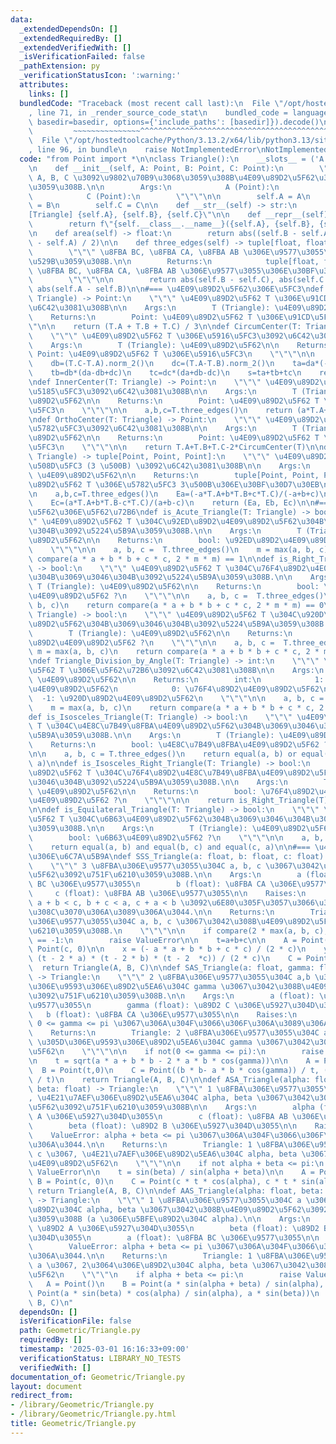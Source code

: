 ```yaml
---
data:
  _extendedDependsOn: []
  _extendedRequiredBy: []
  _extendedVerifiedWith: []
  _isVerificationFailed: false
  _pathExtension: py
  _verificationStatusIcon: ':warning:'
  attributes:
    links: []
  bundledCode: "Traceback (most recent call last):\n  File \"/opt/hostedtoolcache/Python/3.13.2/x64/lib/python3.13/site-packages/onlinejudge_verify/documentation/build.py\"\
    , line 71, in _render_source_code_stat\n    bundled_code = language.bundle(stat.path,\
    \ basedir=basedir, options={'include_paths': [basedir]}).decode()\n          \
    \         ~~~~~~~~~~~~~~~^^^^^^^^^^^^^^^^^^^^^^^^^^^^^^^^^^^^^^^^^^^^^^^^^^^^^^^^^^^^^^^^^^\n\
    \  File \"/opt/hostedtoolcache/Python/3.13.2/x64/lib/python3.13/site-packages/onlinejudge_verify/languages/python.py\"\
    , line 96, in bundle\n    raise NotImplementedError\nNotImplementedError\n"
  code: "from Point import *\n\nclass Triangle():\n    __slots__ = ('A', 'B', 'C')\n\
    \n    def __init__(self, A: Point, B: Point, C: Point):\n        \"\"\" 3 \u70B9\
    \ A, B, C \u3092\u9802\u70B9\u3068\u3059\u308B\u4E09\u89D2\u5F62\u3092\u751F\u6210\
    \u3059\u308B.\n\n        Args:\n            A (Point):\n            B (Point):\n\
    \            C (Point):\n        \"\"\"\n\n        self.A = A\n        self.B\
    \ = B\n        self.C = C\n\n    def __str__(self) -> str:\n        return f\"\
    [Triangle] {self.A}, {self.B}, {self.C}\"\n\n    def __repr__(self) -> str:\n\
    \        return f\"{self.__class__.__name__}({self.A}, {self.B}, {self. C})\"\n\
    \n    def area(self) -> float:\n        return abs((self.B - self.A).det(self.C\
    \ - self.A) / 2)\n\n    def three_edges(self) -> tuple[float, float, float]:\n\
    \        \"\"\" \u8FBA BC, \u8FBA CA, \u8FBA AB \u306E\u9577\u3055\u3092\u51FA\
    \u529B\u3059\u308B.\n\n        Returns:\n            tuple[float, float, float]:\
    \ \u8FBA BC, \u8FBA CA, \u8FBA AB \u306E\u9577\u3055\u306E\u30BF\u30D7\u30EB\n\
    \        \"\"\"\n\n        return abs(self.B - self.C), abs(self.C - self.A),\
    \ abs(self.A - self.B)\n\n#=== \u4E09\u89D2\u5F62\u306E\u5FC3\ndef Center_of_Gravity(T:\
    \ Triangle) -> Point:\n    \"\"\" \u4E09\u89D2\u5F62 T \u306E\u91CD\u5FC3\u3092\
    \u6C42\u3081\u308B\n\n    Args:\n        T (Triangle): \u4E09\u89D2\u5F62\n\n\
    \    Returns:\n        Point: \u4E09\u89D2\u5F62 T \u306E\u91CD\u5FC3\n    \"\"\
    \"\n\n    return (T.A + T.B + T.C) / 3\n\ndef CircumCenter(T: Triangle) -> Point:\n\
    \    \"\"\" \u4E09\u89D2\u5F62 T \u306E\u5916\u5FC3\u3092\u6C42\u3081\u308B\n\n\
    \    Args:\n        T (Triangle): \u4E09\u89D2\u5F62\n\n    Returns:\n       \
    \ Point: \u4E09\u89D2\u5F62 T \u306E\u5916\u5FC3\n    \"\"\"\n\n    da=(T.B-T.C).norm_2()\n\
    \    db=(T.C-T.A).norm_2()\n    dc=(T.A-T.B).norm_2()\n    ta=da*(-da+db+dc)\n\
    \    tb=db*(da-db+dc)\n    tc=dc*(da+db-dc)\n    s=ta+tb+tc\n    return (ta/s)*T.A+(tb/s)*T.B+(tc/s)*T.C\n\
    \ndef InnerCenter(T: Triangle) -> Point:\n    \"\"\" \u4E09\u89D2\u5F62 T \u306E\
    \u5185\u5FC3\u3092\u6C42\u3081\u308B\n\n    Args:\n        T (Triangle): \u4E09\
    \u89D2\u5F62\n\n    Returns:\n        Point: \u4E09\u89D2\u5F62 T \u306E\u5185\
    \u5FC3\n    \"\"\"\n\n    a,b,c=T.three_edges()\n    return (a*T.A+b*T.B+c*T.C)/(a+b+c)\n\
    \ndef OrthoCenter(T: Triangle) -> Point:\n    \"\"\" \u4E09\u89D2\u5F62 T \u306E\
    \u5782\u5FC3\u3092\u6C42\u3081\u308B\n\n    Args:\n        T (Triangle): \u4E09\
    \u89D2\u5F62\n\n    Returns:\n        Point: \u4E09\u89D2\u5F62 T \u306E\u5782\
    \u5FC3\n    \"\"\"\n\n    return T.A+T.B+T.C-2*CircumCenter(T)\n\ndef Excenter(T:\
    \ Triangle) -> tuple[Point, Point, Point]:\n    \"\"\" \u4E09\u89D2\u5F62 T \u306E\
    \u508D\u5FC3 (3 \u500B) \u3092\u6C42\u3081\u308B\n\n    Args:\n        T (Triangle):\
    \ \u4E09\u89D2\u5F62\n\n    Returns:\n        tuple[Point, Point, Point]: \u4E09\
    \u89D2\u5F62 T \u306E\u5782\u5FC3 3\u500B\u306E\u30BF\u30D7\u30EB\n    \"\"\"\n\
    \n    a,b,c=T.three_edges()\n    Ea=(-a*T.A+b*T.B+c*T.C)/(-a+b+c)\n    Eb=(a*T.A-b*T.B+c*T.C)/(a-b+c)\n\
    \    Ec=(a*T.A+b*T.B-c*T.C)/(a+b-c)\n    return (Ea, Eb, Ec)\n\n#=== \u4E09\u89D2\
    \u5F62\u306E\u5F62\u72B6\ndef is_Acute_Triangle(T: Triangle) -> bool:\n    \"\"\
    \" \u4E09\u89D2\u5F62 T \u304C\u92ED\u89D2\u4E09\u89D2\u5F62\u304B\u3069\u3046\
    \u304B\u3092\u5224\u5B9A\u3059\u308B.\n\n    Args:\n        T (Triangle): \u4E09\
    \u89D2\u5F62\n\n    Returns:\n        bool: \u92ED\u89D2\u4E09\u89D2\u5F62 ?\n\
    \    \"\"\"\n\n    a, b, c =  T.three_edges()\n    m = max(a, b, c)\n    return\
    \ compare(a * a + b * b + c * c, 2 * m * m) == 1\n\ndef is_Right_Triangle(T: Triangle)\
    \ -> bool:\n    \"\"\" \u4E09\u89D2\u5F62 T \u304C\u76F4\u89D2\u4E09\u89D2\u5F62\
    \u304B\u3069\u3046\u304B\u3092\u5224\u5B9A\u3059\u308B.\n\n    Args:\n       \
    \ T (Triangle): \u4E09\u89D2\u5F62\n\n    Returns:\n        bool: \u76F4\u89D2\
    \u4E09\u89D2\u5F62 ?\n    \"\"\"\n\n    a, b, c =  T.three_edges()\n    m = max(a,\
    \ b, c)\n    return compare(a * a + b * b + c * c, 2 * m * m) == 0\n\ndef is_Obtuse_Triangle(T:\
    \ Triangle) -> bool:\n    \"\"\" \u4E09\u89D2\u5F62 T \u304C\u920D\u89D2\u4E09\
    \u89D2\u5F62\u304B\u3069\u3046\u304B\u3092\u5224\u5B9A\u3059\u308B.\n\n    Args:\n\
    \        T (Triangle): \u4E09\u89D2\u5F62\n\n    Returns:\n        bool: \u920D\
    \u89D2\u4E09\u89D2\u5F62 ?\n    \"\"\"\n\n    a, b, c =  T.three_edges()\n   \
    \ m = max(a, b, c)\n    return compare(a * a + b * b + c * c, 2 * m * m) == -1\n\
    \ndef Triangle_Division_by_Angle(T: Triangle) -> int:\n    \"\"\" \u4E09\u89D2\
    \u5F62 T \u306E\u5F62\u72B6\u3092\u6C42\u3081\u308B\n\n    Args:\n        T (Triangle):\
    \ \u4E09\u89D2\u5F62\n\n    Returns:\n        int:\n            1: \u92ED\u89D2\
    \u4E09\u89D2\u5F62\n            0: \u76F4\u89D2\u4E09\u89D2\u5F62\n          \
    \  -1: \u920D\u89D2\u4E09\u89D2\u5F62\n    \"\"\"\n\n    a, b, c =  T.three_edges()\n\
    \    m = max(a, b, c)\n    return compare(a * a + b * b + c * c, 2 * m * m)\n\n\
    def is_Isosceles_Triangle(T: Triangle) -> bool:\n    \"\"\" \u4E09\u89D2\u5F62\
    \ T \u304C\u4E8C\u7B49\u8FBA\u4E09\u89D2\u5F62\u304B\u3069\u3046\u304B\u3092\u5224\
    \u5B9A\u3059\u308B.\n\n    Args:\n        T (Triangle): \u4E09\u89D2\u5F62\n\n\
    \    Returns:\n        bool: \u4E8C\u7B49\u8FBA\u4E09\u89D2\u5F62 ?\n    \"\"\"\
    \n\n    a, b, c = T.three_edges()\n    return equal(a, b) or equal(b, c) or equal(c,\
    \ a)\n\ndef is_Isosceles_Right_Triangle(T: Triangle) -> bool:\n    \"\"\" \u4E09\
    \u89D2\u5F62 T \u304C\u76F4\u89D2\u4E8C\u7B49\u8FBA\u4E09\u89D2\u5F62\u304B\u3069\
    \u3046\u304B\u3092\u5224\u5B9A\u3059\u308B.\n\n    Args:\n        T (Triangle):\
    \ \u4E09\u89D2\u5F62\n\n    Returns:\n        bool: \u76F4\u89D2\u4E8C\u7B49\u8FBA\
    \u4E09\u89D2\u5F62 ?\n    \"\"\"\n\n    return is_Right_Triangle(T) and is_Isosceles_Triangle(T)\n\
    \n\ndef is_Equilateral_Triangle(T: Triangle) -> bool:\n    \"\"\" \u4E09\u89D2\
    \u5F62 T \u304C\u6B63\u4E09\u89D2\u5F62\u304B\u3069\u3046\u304B\u3092\u5224\u5B9A\
    \u3059\u308B.\n\n    Args:\n        T (Triangle): \u4E09\u89D2\u5F62\n\n    Returns:\n\
    \        bool: \u6B63\u4E09\u89D2\u5F62 ?\n    \"\"\"\n\n    a, b, c = T.three_edges()\n\
    \    return equal(a, b) and equal(b, c) and equal(c, a)\n\n#=== \u4E09\u89D2\u5F62\
    \u306E\u6C7A\u5B9A\ndef SSS_Triangle(a: float, b: float, c: float) -> Triangle:\n\
    \    \"\"\" 3 \u8FBA\u306E\u9577\u3055\u304C a, b, c \u3067\u3042\u308B\u4E09\u89D2\
    \u5F62\u3092\u751F\u6210\u3059\u308B.\n\n    Args:\n        a (float): \u8FBA\
    \ BC \u306E\u9577\u3055\n        b (float): \u8FBA CA \u306E\u9577\u3055\n   \
    \     c (float): \u8FBA AB \u306E\u9577\u3055\n\n    Raises:\n        ValueError:\
    \ a + b < c, b + c < a, c + a < b \u3092\u6E80\u305F\u3057\u3066\u3044\u306A\u3051\
    \u308C\u3070\u306A\u3089\u306A\u3044.\n\n    Returns:\n        Triangle: 3 \u8FBA\
    \u306E\u9577\u3055\u304C a, b, c \u3067\u3042\u308B\u4E09\u89D2\u5F62\u3092\u751F\
    \u6210\u3059\u308B.\n    \"\"\"\n\n    if compare(2 * max(a, b, c), a + b + c)\
    \ == -1:\n        raise ValueError\n\n    t=a+b+c\n\n    A = Point()\n    B =\
    \ Point(c, 0)\n\n    x = (- a * a + b * b + c * c) / (2 * c)\n    y = sqrt(t *\
    \ (t - 2 * a) * (t - 2 * b) * (t - 2  *c)) / (2 * c)\n    C = Point(x, y)\n  \
    \  return Triangle(A, B, C)\n\ndef SAS_Triangle(a: float, gamma: float, b: float)\
    \ -> Triangle:\n    \"\"\" 2 \u8FBA\u306E\u9577\u3055\u304C a,b \u3067, \u305D\
    \u306E\u9593\u306E\u89D2\u5EA6\u304C gamma \u3067\u3042\u308B\u4E09\u89D2\u5F62\
    \u3092\u751F\u6210\u3059\u308B.\n\n    Args:\n        a (float): \u8FBA BC \u306E\
    \u9577\u3055\n        gamma (float): \u89D2 C \u306E\u5927\u304D\u3055\n     \
    \   b (float): \u8FBA CA \u306E\u9577\u3055\n\n    Raises:\n        ValueError:\
    \ 0 <= gamma <= pi \u3067\u306A\u304F\u3066\u306F\u306A\u3089\u306A\u3044.\n\n\
    \    Returns:\n        Triangle: 2 \u8FBA\u306E\u9577\u3055\u304C a,b \u3067,\
    \ \u305D\u306E\u9593\u306E\u89D2\u5EA6\u304C gamma \u3067\u3042\u308B\u4E09\u89D2\
    \u5F62\n    \"\"\"\n\n    if not(0 <= gamma <= pi):\n        raise ValueError\n\
    \n    t = sqrt(a * a + b * b - 2 * a * b * cos(gamma))\n\n    A = Point()\n  \
    \  B = Point(t,0)\n    C = Point((b * b- a * b * cos(gamma)) / t, (a * b * sin(gamma))\
    \ / t)\n    return Triangle(A, B, C)\n\ndef ASA_Triangle(alpha: float, c: float,\
    \ beta: float) -> Triangle:\n    \"\"\" 1 \u8FBA\u306E\u9577\u3055\u304C c \u3067\
    , \u4E21\u7AEF\u306E\u89D2\u5EA6\u304C alpha, beta \u3067\u3042\u308B\u4E09\u89D2\
    \u5F62\u3092\u751F\u6210\u3059\u308B\n\n    Args:\n        alpha (float): \u89D2\
    \ A \u306E\u5927\u304D\u3055\n        c (float): \u8FBA AB \u306E\u9577\u3055\n\
    \        beta (float): \u89D2 B \u306E\u5927\u304D\u3055\n\n    Raises:\n    \
    \    ValueError: alpha + beta <= pi \u3067\u306A\u304F\u3066\u306F\u306A\u3089\
    \u306A\u3044.\n\n    Returns:\n        Triangle: 1 \u8FBA\u306E\u9577\u3055\u304C\
    \ c \u3067, \u4E21\u7AEF\u306E\u89D2\u5EA6\u304C alpha, beta \u3067\u3042\u308B\
    \u4E09\u89D2\u5F62\n    \"\"\"\n\n    if not alpha + beta <= pi:\n        raise\
    \ ValueError\n\n    t = sin(beta) / sin(alpha + beta)\n\n    A = Point()\n   \
    \ B = Point(c, 0)\n    C = Point(c * t * cos(alpha), c * t * sin(alpha))\n   \
    \ return Triangle(A, B, C)\n\ndef AAS_Triangle(alpha: float, beta: float, a: float)\
    \ -> Triangle:\n    \"\"\" 1 \u8FBA\u306E\u9577\u3055\u304C a \u3067, 2\u3064\u306E\
    \u89D2\u304C alpha, beta \u3067\u3042\u308B\u4E09\u89D2\u5F62\u3092\u751F\u6210\
    \u3059\u308B (a \u306E\u5BFE\u89D2\u304C alpha).\n\n    Args:\n        alpha (float):\
    \ \u89D2 A \u306E\u5927\u304D\u3055\n        beta (float): \u89D2 B \u306E\u5927\
    \u304D\u3055\n        a (float): \u8FBA BC \u306E\u9577\u3055\n\n    Raises:\n\
    \        ValueError: alpha + beta <= pi \u3067\u306A\u304F\u3066\u306F\u306A\u3089\
    \u306A\u3044.\n\n    Returns:\n        Triangle: 1 \u8FBA\u306E\u9577\u3055\u304C\
    \ a \u3067, 2\u3064\u306E\u89D2\u304C alpha, beta \u3067\u3042\u308B\u4E09\u89D2\
    \u5F62\n    \"\"\"\n    if alpha + beta <= pi:\n        raise ValueError\n\n \
    \   A = Point()\n    B = Point(a * sin(alpha + beta) / sin(alpha), 0)\n    C =\
    \ Point(a * sin(beta) * cos(alpha) / sin(alpha), a * sin(beta))\n    return Triangle(A,\
    \ B, C)\n"
  dependsOn: []
  isVerificationFile: false
  path: Geometric/Triangle.py
  requiredBy: []
  timestamp: '2025-03-01 16:16:33+09:00'
  verificationStatus: LIBRARY_NO_TESTS
  verifiedWith: []
documentation_of: Geometric/Triangle.py
layout: document
redirect_from:
- /library/Geometric/Triangle.py
- /library/Geometric/Triangle.py.html
title: Geometric/Triangle.py
---
```

